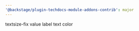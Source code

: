 ```yaml
---
'@backstage/plugin-techdocs-module-addons-contrib': major
---
```


textsize-fix value label text color

